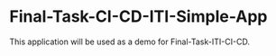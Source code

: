 # Final-Task-CI-CD-ITI-Simple-App
This application will be used as a demo for Final-Task-ITI-CI-CD.
